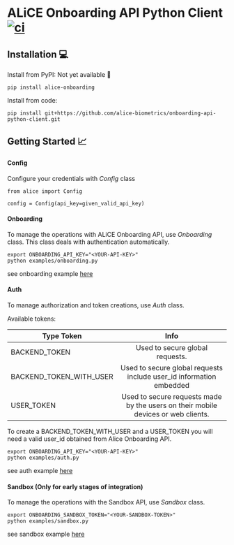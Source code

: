 ALiCE Onboarding API Python Client [![ci](https://github.com/alice-biometrics/onboarding-api-python-client/workflows/ci/badge.svg)](https://github.com/alice-biometrics/onboarding-api-python-client/actions)
==================================

## Installation :computer:

Install from PyPI: Not yet available :construction:

```console
pip install alice-onboarding
```

Install from code:

```console
pip install git+https://github.com/alice-biometrics/onboarding-api-python-client.git
```

## Getting Started :chart_with_upwards_trend:

#### Config 

Configure your credentials with *Config* class

```
from alice import Config

config = Config(api_key=given_valid_api_key)
```


#### Onboarding

To manage the operations with ALiCE Onboarding API, use *Onboarding* class. 
This class deals with authentication automatically.

```console
export ONBOARDING_API_KEY="<YOUR-API-KEY>"
python examples/onboarding.py
```

see onboarding example [here](examples/onboarding.py)

#### Auth

To manage authorization and token creations, use *Auth* class.

Available tokens: 

| Type Token              | Info          | 
| ----------------------- |:-------------:|
| BACKEND_TOKEN           | Used to secure global requests.| 
| BACKEND_TOKEN_WITH_USER | Used to secure global requests include user_id information embedded |  
| USER_TOKEN              | Used to secure requests made by the users on their mobile devices or web clients.|


To create a BACKEND_TOKEN_WITH_USER and a USER_TOKEN you will need a valid user_id obtained from Alice Onboarding API.


```console
export ONBOARDING_API_KEY="<YOUR-API-KEY>"
python examples/auth.py
```

see auth example [here](examples/auth.py)


#### Sandbox (Only for early stages of integration)

To manage the operations with the Sandbox API, use *Sandbox* class.

```console
export ONBOARDING_SANDBOX_TOKEN="<YOUR-SANDBOX-TOKEN>"
python examples/sandbox.py
```

see sandbox example [here](examples/sandbox.py)


